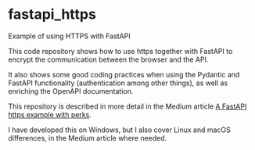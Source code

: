 # fastapi_https
Example of using HTTPS with FastAPI

This code repository shows how to use https together with FastAPI to encrypt the 
communication between the browser and the API.

It also shows some good coding practices when using the Pydantic and FastAPI 
functionality (authentication among other things), as well as enriching the 
OpenAPI documentation.

This repository is described in more detail in the Medium article 
[A FastAPI https example with perks](https://medium.com/@wilde.consult/a-fastapi-https-example-with-perks-5d4b0a56cc31).

I have developed this on Windows, but I also cover Linux and macOS differences, 
in the Medium article where needed.
